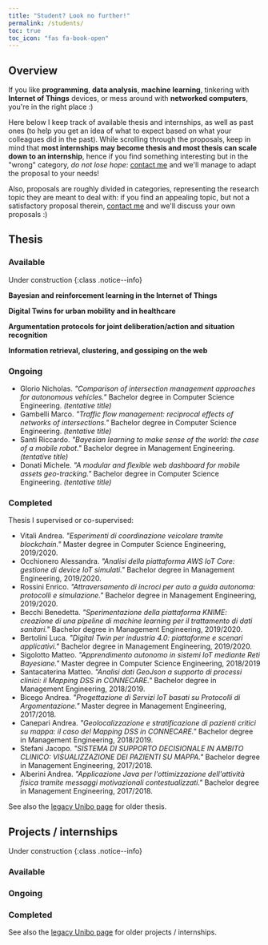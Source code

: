 ```yaml
---
title: "Student? Look no further!"
permalink: /students/
toc: true
toc_icon: "fas fa-book-open"
---
```


## Overview

If you like **programming**, **data analysis**, **machine learning**, tinkering with **Internet of Things** devices, or mess around with **networked computers**, you're in the right place :)

Here below I keep track of available thesis and internships, as well as past ones (to help you get an idea of what to expect based on what your colleagues did in the past).
While scrolling through the proposals, keep in mind that **most internships may become thesis and most thesis can scale down to an internship**, hence if you find something interesting but in the "wrong" category, *do not lose hope*: [contact me](mailto:stefano.mariani@unimore.it) and we'll manage to adapt the proposal to your needs!

Also, proposals are roughly divided in categories, representing the research topic they are meant to deal with: if you find an appealing topic, but not a satisfactory proposal therein, [contact me](mailto:stefano.mariani@unimore.it) and we'll discuss your own proposals :)

## Thesis

### Available

Under construction
{:class .notice--info}

**Bayesian and reinforcement learning in the Internet of Things**

**Digital Twins for urban mobility and in healthcare**

**Argumentation protocols for joint deliberation/action and situation recognition**

**Information retrieval, clustering, and gossiping on the web**

### Ongoing

 - Glorio Nicholas. *"Comparison of intersection management approaches for autonomous vehicles."* Bachelor degree in Computer Science Engineering. *(tentative title)*
 - Gambelli Marco. *"Traffic flow management: reciprocal effects of networks of intersections."* Bachelor degree in Computer Science Engineering. *(tentative title)*
 - Santi Riccardo. *"Bayesian learning to make sense of the world: the case of a mobile robot."* Bachelor degree in Management Engineering. *(tentative title)*
 - Donati Michele. *"A modular and flexible web dashboard for mobile assets geo-tracking."* Bachelor degree in Computer Science Engineering. *(tentative title)*

### Completed

Thesis I supervised or co-supervised:

 - Vitali Andrea. *"Esperimenti di coordinazione veicolare tramite blockchain."* Master degree in Computer Science Engineering, 2019/2020.
 - Occhionero Alessandra. *"Analisi della piattaforma AWS IoT Core: gestione di device IoT simulati."* Bachelor degree in Management Engineering, 2019/2020.
 - Rossini Enrico. *"Attraversamento di incroci per auto a guida autonoma: protocolli e simulazione."* Bachelor degree in Management Engineering, 2019/2020.
 - Becchi Benedetta. *"Sperimentazione della piattaforma KNIME: creazione di una pipeline di machine learning per il trattamento di dati sanitari."* Bachelor degree in Management Engineering, 2019/2020.
 - Bertolini Luca. *"Digital Twin per industria 4.0: piattaforme e scenari applicativi."* Bachelor degree in Management Engineering, 2019/2020.
 - Sigolotto Matteo. *"Apprendimento autonomo in sistemi IoT mediante Reti Bayesiane."* Master degree in Computer Science Engineering, 2018/2019
 - Santacaterina Matteo. *"Analisi dati GeoJson a supporto di processi clinici: il Mapping DSS in CONNECARE."* Bachelor degree in Management Engineering, 2018/2019.
 - Bicego Andrea. *"Progettazione di Servizi IoT basati su Protocolli di Argomentazione."* Master degree in Management Engineering, 2017/2018.
 - Canepari Andrea. *"Geolocalizzazione e stratificazione di pazienti critici su mappa: il caso del Mapping DSS in CONNECARE."* Bachelor degree in Management Engineering, 2018/2019.
 - Stefani Jacopo. *"SISTEMA DI SUPPORTO DECISIONALE IN AMBITO CLINICO: VISUALIZZAZIONE DEI PAZIENTI SU MAPPA."* Bachelor degree in Management Engineering, 2017/2018.
 - Alberini Andrea. *"Applicazione Java per l'ottimizzazione dell'attività fisica tramite messaggi motivazionali contestualizzati."* Bachelor degree in Management Engineering, 2017/2018.

See also the [legacy Unibo page](http://apice.unibo.it/xwiki/bin/view/StefanoMariani/CompletedTheses) for older thesis.

## Projects / internships

Under construction
{:class .notice--info}

### Available

### Ongoing

### Completed

See also the [legacy Unibo page](https://apice.unibo.it/xwiki/bin/view/Panels/SMarStudents) for older projects / internships.